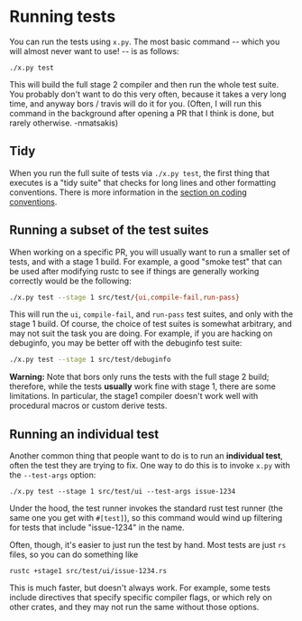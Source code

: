 # Running tests

You can run the tests using `x.py`. The most basic command -- which
you will almost never want to use! -- is as follows:

```
./x.py test
```

This will build the full stage 2 compiler and then run the whole test
suite. You probably don't want to do this very often, because it takes
a very long time, and anyway bors / travis will do it for you. (Often,
I will run this command in the background after opening a PR that I
think is done, but rarely otherwise. -nmatsakis)

## Tidy

When you run the full suite of tests via `./x.py test`, the first
thing that executes is a "tidy suite" that checks for long lines and
other formatting conventions. There is more information in the
[section on coding conventions](./conventions.html#formatting).

## Running a subset of the test suites

When working on a specific PR, you will usually want to run a smaller
set of tests, and with a stage 1 build. For example, a good "smoke
test" that can be used after modifying rustc to see if things are
generally working correctly would be the following:

```bash
./x.py test --stage 1 src/test/{ui,compile-fail,run-pass}
```

This will run the `ui`, `compile-fail`, and `run-pass` test suites, and
only with the stage 1 build. Of course, the choice of test suites is somewhat
arbitrary, and may not suit the task you are doing. For example, if you are hacking
on debuginfo, you may be better off with the debuginfo test suite:

```bash
./x.py test --stage 1 src/test/debuginfo
```

**Warning:** Note that bors only runs the tests with the full stage 2
build; therefore, while the tests **usually** work fine with stage 1,
there are some limitations. In particular, the stage1 compiler doesn't
work well with procedural macros or custom derive tests.

## Running an individual test

Another common thing that people want to do is to run an **individual
test**, often the test they are trying to fix. One way to do this is
to invoke `x.py` with the `--test-args` option:

```
./x.py test --stage 1 src/test/ui --test-args issue-1234
```

Under the hood, the test runner invokes the standard rust test runner
(the same one you get with `#[test]`), so this command would wind up
filtering for tests that include "issue-1234" in the name.

Often, though, it's easier to just run the test by hand. Most tests are
just `rs` files, so you can do something like

```
rustc +stage1 src/test/ui/issue-1234.rs
```

This is much faster, but doesn't always work. For example, some tests
include directives that specify specific compiler flags, or which rely
on other crates, and they may not run the same without those options.

